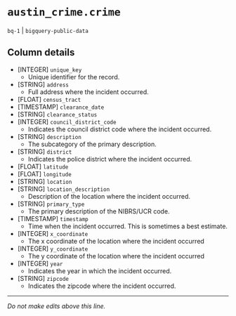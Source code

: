 # `austin_crime.crime`
`bq-1` | `bigquery-public-data`

## Column details
* [INTEGER]   `unique_key`
  - Unique identifier for the record.
* [STRING]    `address`
  - Full address where the incident occurred.
* [FLOAT]     `census_tract`
* [TIMESTAMP] `clearance_date`
* [STRING]    `clearance_status`
* [INTEGER]   `council_district_code`
  - Indicates the council district code where the incident occurred.
* [STRING]    `description`
  - The subcategory of the primary description.
* [STRING]    `district`
  - Indicates the police district where the incident occurred.
* [FLOAT]     `latitude`
* [FLOAT]     `longitude`
* [STRING]    `location`
* [STRING]    `location_description`
  - Description of the location where the incident occurred.
* [STRING]    `primary_type`
  - The primary description of the NIBRS/UCR code.
* [TIMESTAMP] `timestamp`
  - Time when the incident occurred. This is sometimes a best estimate.
* [INTEGER]   `x_coordinate`
  - The x coordinate of the location where the incident occurred
* [INTEGER]   `y_coordinate`
  - The y coordinate of the location where the incident occurred
* [INTEGER]   `year`
  - Indicates the year in which the incident occurred.
* [STRING]    `zipcode`
  - Indicates the zipcode where the incident occurred.

-------------------------------------------------------------------------------
*Do not make edits above this line.*
